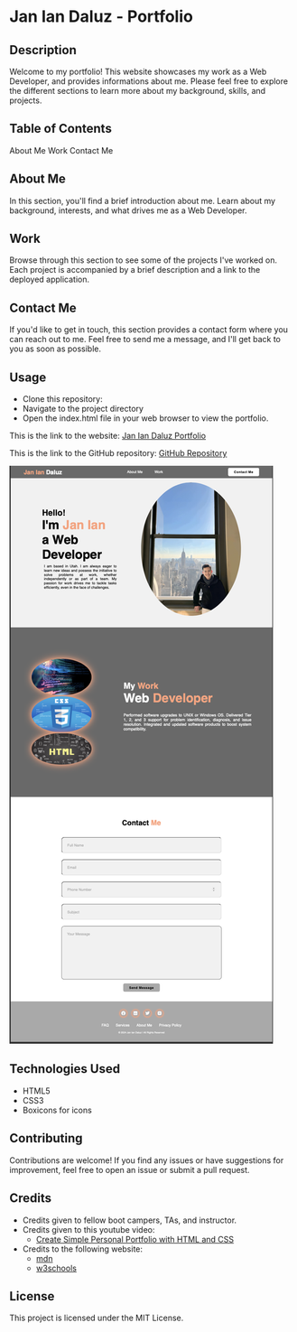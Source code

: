 # Jan Ian Daluz - Portfolio

## Description
Welcome to my portfolio! This website showcases my work as a Web Developer, and provides informations about me. Please feel free to explore the different sections to learn more about my background, skills, and projects.

## Table of Contents
About Me
Work
Contact Me

## About Me
In this section, you'll find a brief introduction about me. Learn about my background, interests, and what drives me as a Web Developer.

## Work
Browse through this section to see some of the projects I've worked on. Each project is accompanied by a brief description and a link to the deployed application.

## Contact Me
If you'd like to get in touch, this section provides a contact form where you can reach out to me. Feel free to send me a message, and I'll get back to you as soon as possible.

## Usage
- Clone this repository:
- Navigate to the project directory
- Open the index.html file in your web browser to view the portfolio.

This is the link to the website: [Jan Ian Daluz Portfolio](https://thecaprifire.github.io/challenge-2nd-week/)

This is the link to the GitHub repository: [GitHub Repository](https://github.com/janiandaluz/challenge-2nd-week)

![My Website Portfolio Screenshot](./assets/website-screenshot.png)

## Technologies Used
- HTML5
- CSS3
- Boxicons for icons

## Contributing
Contributions are welcome! If you find any issues or have suggestions for improvement, feel free to open an issue or submit a pull request.

## Credits
- Credits given to fellow boot campers, TAs, and instructor.
- Credits given to this youtube video: 
    - [Create Simple Personal Portfolio with HTML and CSS](https://youtu.be/Dtb3DdSvYRY?si=iz5y9y95oyEjQNVg)
- Credits to the following website:
    - [mdn](https://developer.mozilla.org/en-US/docs/Learn/CSS/First_steps/What_is_CSS)
    - [w3schools](https://www.w3schools.com/html/html_intro.asp)

## License
This project is licensed under the MIT License.

